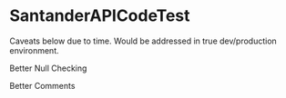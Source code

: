 # SantanderAPICodeTest

Caveats below due to time. Would be addressed in true dev/production environment.

Better Null Checking

Better Comments


